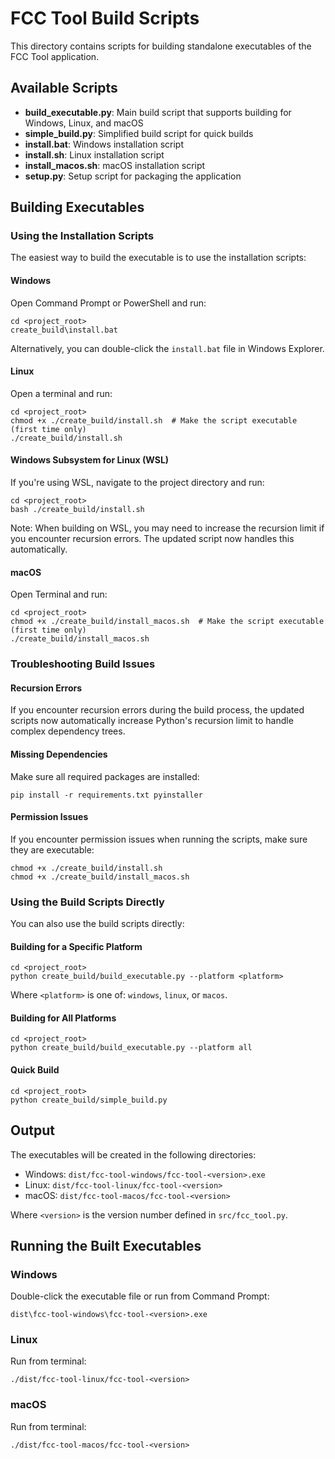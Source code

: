 # FCC Tool Build Scripts

This directory contains scripts for building standalone executables of the FCC Tool application.

## Available Scripts

- **build_executable.py**: Main build script that supports building for Windows, Linux, and macOS
- **simple_build.py**: Simplified build script for quick builds
- **install.bat**: Windows installation script
- **install.sh**: Linux installation script
- **install_macos.sh**: macOS installation script
- **setup.py**: Setup script for packaging the application

## Building Executables

### Using the Installation Scripts

The easiest way to build the executable is to use the installation scripts:

#### Windows

Open Command Prompt or PowerShell and run:

```
cd <project_root>
create_build\install.bat
```

Alternatively, you can double-click the `install.bat` file in Windows Explorer.

#### Linux

Open a terminal and run:

```
cd <project_root>
chmod +x ./create_build/install.sh  # Make the script executable (first time only)
./create_build/install.sh
```

#### Windows Subsystem for Linux (WSL)

If you're using WSL, navigate to the project directory and run:

```
cd <project_root>
bash ./create_build/install.sh
```

Note: When building on WSL, you may need to increase the recursion limit if you encounter recursion errors. The updated script now handles this automatically.

#### macOS

Open Terminal and run:

```
cd <project_root>
chmod +x ./create_build/install_macos.sh  # Make the script executable (first time only)
./create_build/install_macos.sh
```

### Troubleshooting Build Issues

#### Recursion Errors
If you encounter recursion errors during the build process, the updated scripts now automatically increase Python's recursion limit to handle complex dependency trees.

#### Missing Dependencies
Make sure all required packages are installed:

```
pip install -r requirements.txt pyinstaller
```

#### Permission Issues
If you encounter permission issues when running the scripts, make sure they are executable:

```
chmod +x ./create_build/install.sh
chmod +x ./create_build/install_macos.sh
```

### Using the Build Scripts Directly

You can also use the build scripts directly:

#### Building for a Specific Platform

```
cd <project_root>
python create_build/build_executable.py --platform <platform>
```

Where `<platform>` is one of: `windows`, `linux`, or `macos`.

#### Building for All Platforms

```
cd <project_root>
python create_build/build_executable.py --platform all
```

#### Quick Build

```
cd <project_root>
python create_build/simple_build.py
```

## Output

The executables will be created in the following directories:

- Windows: `dist/fcc-tool-windows/fcc-tool-<version>.exe`
- Linux: `dist/fcc-tool-linux/fcc-tool-<version>`
- macOS: `dist/fcc-tool-macos/fcc-tool-<version>`

Where `<version>` is the version number defined in `src/fcc_tool.py`.

## Running the Built Executables

### Windows
Double-click the executable file or run from Command Prompt:
```
dist\fcc-tool-windows\fcc-tool-<version>.exe
```

### Linux
Run from terminal:
```
./dist/fcc-tool-linux/fcc-tool-<version>
```

### macOS
Run from terminal:
```
./dist/fcc-tool-macos/fcc-tool-<version>
``` 